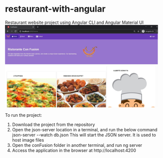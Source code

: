 # restaurant-with-angular
Restaurant website project using Angular CLI and Angular Material UI
![image](https://github.com/abhisheksat/restaurant-with-angular/blob/master/screenshot.JPG)

To run the project:
1. Download the project from the repository
2. Open the json-server location in a terminal, and run the below command
   json-server --watch db.json
   This will start the JSON server. It is used to host image files
3. Open the conFusion folder in another terminal, and run
   ng server
4. Access the application in the browser at http://localhost:4200
